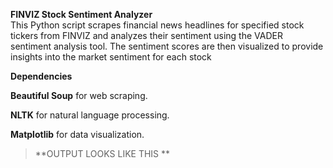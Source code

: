 **FINVIZ Stock Sentiment Analyzer**    
This Python script scrapes financial news headlines for specified stock tickers from FINVIZ and analyzes their sentiment using the VADER sentiment analysis tool. The sentiment scores are then visualized to provide insights into the market sentiment for each stock


**Dependencies**

**Beautiful Soup** for web scraping.  

**NLTK** for natural language processing.

**Matplotlib** for data visualization.

> **OUTPUT LOOKS LIKE THIS **
